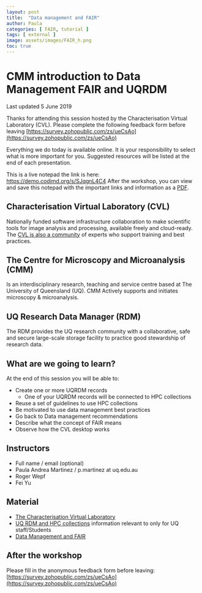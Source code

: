 ```yaml
---
layout: post
title:  "Data management and FAIR"
author: Paula
categories: [ FAIR, tutorial ]
tags: [ external ]
image: assets/images/FAIR_h.png
toc: true
---
```

# CMM introduction to Data Management FAIR and UQRDM

Last updated 5 June 2019

Thanks for attending this session hosted by the Characterisation Virtual Laboratory (CVL). Please complete the following feedback form before leaving [https://survey.zohopublic.com/zs/ueCsAo](https://survey.zohopublic.com/zs/ueCsAo)

Everything we do today is available online. It is your responsibility to select what is more important for you.
Suggested resources will be listed at the end of each presentation.

This is a live notepad the link is here: https://demo.codimd.org/s/SJqgnL4C4
After the workshop, you can view and save this notepad with the important links and information as a [PDF](https://gitprint.com/Characterisation-Virtual-Laboratory/CVL_Community/blob/master/_posts/CMM19/2019-06-05-UQRDM-FAIR.md).

## Characterisation Virtual Laboratory (CVL)

Nationally funded software infrastructure collaboration
to make scientific tools for image analysis and processing, available freely and cloud-ready. The [CVL is also a community](https://characterisation-virtual-laboratory.github.io/CVL_Community/about) of experts who support training and best practices.

## The Centre for Microscopy and Microanalysis (CMM)

Is an interdisciplinary research, teaching and service centre based at The University of Queensland (UQ).
CMM Actively supports and initiates microscopy & microanalysis.

## UQ Research Data Manager (RDM)

The RDM provides the UQ research community with a collaborative, safe and secure large-scale storage facility to practice good stewardship of research data.

## What are we going to learn?

At the end of this session you will be able to:

* Create one or more UQRDM records
    * One of your UQRDM records will be connected to HPC collections
* Reuse a set of guidelines to use HPC collections
* Be motivated to use data management best practices
* Go back to Data management recommendations
* Describe what the concept of FAIR means
* Observe how the CVL desktop works

## Instructors

* Full name / email (optional)
* Paula Andrea Martinez / p.martinez at uq.edu.au
* Roger Wepf
* Fei Yu

## Material

* [The Characterisation Virtual Laboratory](https://demo.codimd.org/p/SJlh1PQAV#/)
* [UQ RDM and HPC collections](https://demo.codimd.org/p/Bygd78qXRV#/) information relevant to only for UQ staff/Students
* [Data Management and FAIR](https://demo.codimd.org/p/BJF9kXGRN#/)

## After the workshop

Please fill in the anonymous feedback form before leaving: [https://survey.zohopublic.com/zs/ueCsAo](https://survey.zohopublic.com/zs/ueCsAo)
